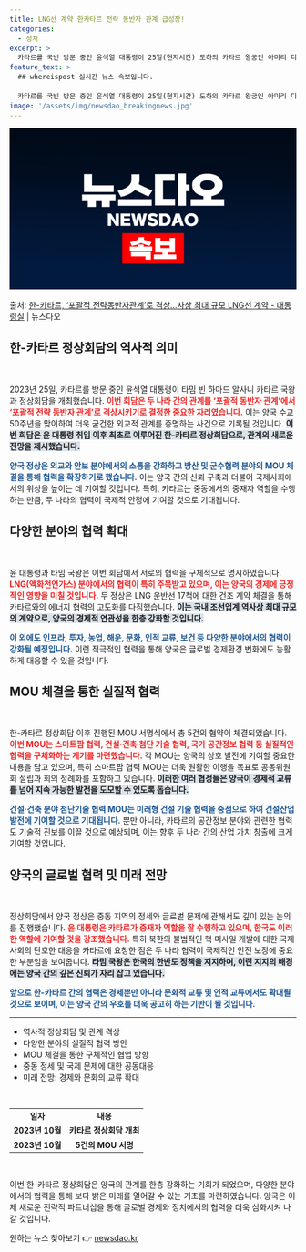 ```yaml
---
title: LNG선 계약 한카타르 전략 동반자 관계 급성장!
categories:
  - 정치
excerpt: >
  카타르를 국빈 방문 중인 윤석열 대통령이 25일(현지시간) 도하의 카타르 왕궁인 아미리 디완에서 열린 한카타…
feature_text: >
  ## whereispost 실시간 뉴스 속보입니다.

  카타르를 국빈 방문 중인 윤석열 대통령이 25일(현지시간) 도하의 카타르 왕궁인 아미리 디완에서 열린 한카타…
image: '/assets/img/newsdao_breakingnews.jpg'
---
```


![뉴스다오 속보](/assets/img/newsdao_breakingnews.jpg)

<p>출처: <a href="https://newsdao.kr/2315" rel="dofollow">한-카타르, ‘포괄적 전략동반자관계’로 격상…사상 최대 규모 LNG선 계약 - 대통령실</a> | 뉴스다오</p>

<h2 data-ke-size="size26">한-카타르 정상회담의 역사적 의미</h2>

<p data-ke-size="size16">&nbsp;</p>

2023년 25일, 카타르를 방문 중인 윤석열 대통령이 타밈 빈 하마드 알사니 카타르 국왕과 정상회담을 개최했습니다. <b><span style="color: #ee2323;">이번 회담은 두 나라 간의 관계를 ‘포괄적 동반자 관계’에서 ‘포괄적 전략 동반자 관계’로 격상시키기로 결정한 중요한 자리였습니다.</span></b> 이는 양국 수교 50주년을 맞이하여 더욱 굳건한 외교적 관계를 증명하는 사건으로 기록될 것입니다. <b><span style="background-color: #21538527;">이번 회담은 윤 대통령 취임 이후 최초로 이루어진 한-카타르 정상회담으로, 관계의 새로운 전망을 제시했습니다.</span></b> 

<b><span style="color: #1a5490;">양국 정상은 외교와 안보 분야에서의 소통을 강화하고 방산 및 군수협력 분야의 MOU 체결을 통해 협력을 확장하기로 했습니다.</span></b> 이는 양국 간의 신뢰 구축과 더불어 국제사회에서의 위상을 높이는 데 기여할 것입니다. 특히, 카타르는 중동에서의 중재자 역할을 수행하는 만큼, 두 나라의 협력이 국제적 안정에 기여할 것으로 기대됩니다.

<h2 data-ke-size="size26">다양한 분야의 협력 확대</h2>

<p data-ke-size="size16">&nbsp;</p>

윤 대통령과 타밈 국왕은 이번 회담에서 서로의 협력을 구체적으로 명시하였습니다. <b><span style="color: #ee2323;">LNG(액화천연가스) 분야에서의 협력이 특히 주목받고 있으며, 이는 양국의 경제에 긍정적인 영향을 미칠 것입니다.</span></b> 두 정상은 LNG 운반선 17척에 대한 건조 계약 체결을 통해 카타르와의 에너지 협력의 고도화를 다짐했습니다. <b><span style="background-color: #21538527;">이는 국내 조선업계 역사상 최대 규모의 계약으로, 양국의 경제적 연관성을 한층 강화할 것입니다.</span></b> 

<b><span style="color: #1a5490;">이 외에도 인프라, 투자, 농업, 해운, 문화, 인적 교류, 보건 등 다양한 분야에서의 협력이 강화될 예정입니다.</span></b> 이런 적극적인 협력을 통해 양국은 글로벌 경제환경 변화에도 능활하게 대응할 수 있을 것입니다.

<h2 data-ke-size="size26">MOU 체결을 통한 실질적 협력</h2>

<p data-ke-size="size16">&nbsp;</p>

한-카타르 정상회담 이후 진행된 MOU 서명식에서 총 5건의 협약이 체결되었습니다. <b><span style="color: #ee2323;">이번 MOU는 스마트팜 협력, 건설·건축 첨단 기술 협력, 국가 공간정보 협력 등 실질적인 협력을 구체화하는 계기를 마련했습니다.</span></b> 각 MOU는 양국의 상호 발전에 기여할 중요한 내용을 담고 있으며, 특히 스마트팜 협력 MOU는 더욱 원활한 이행을 목표로 공동위원회 설립과 회의 정례화를 포함하고 있습니다. <b><span style="background-color: #21538527;">이러한 여러 협정들은 양국이 경제적 교류를 넘어 지속 가능한 발전을 도모할 수 있도록 돕습니다.</span></b> 

<b><span style="color: #1a5490;">건설·건축 분야 첨단기술 협력 MOU는 미래형 건설 기술 협력을 중점으로 하여 건설산업 발전에 기여할 것으로 기대됩니다.</span></b> 뿐만 아니라, 카타르의 공간정보 분야와 관련한 협력도 기술적 진보를 이끌 것으로 예상되며, 이는 향후 두 나라 간의 산업 가치 창출에 크게 기여할 것입니다.

<h2 data-ke-size="size26">양국의 글로벌 협력 및 미래 전망</h2>

<p data-ke-size="size16">&nbsp;</p>

정상회담에서 양국 정상은 중동 지역의 정세와 글로벌 문제에 관해서도 깊이 있는 논의를 진행했습니다. <b><span style="color: #ee2323;">윤 대통령은 카타르가 중재자 역할을 잘 수행하고 있으며, 한국도 이러한 역할에 기여할 것을 강조했습니다.</span></b> 특히 북한의 불법적인 핵·미사일 개발에 대한 국제 사회의 단호한 대응을 카타르에 요청한 점은 두 나라 협력이 국제적인 안전 보장에 중요한 부분임을 보여줍니다. <b><span style="background-color: #21538527;">타밈 국왕은 한국의 한반도 정책을 지지하며, 이런 지지의 배경에는 양국 간의 깊은 신뢰가 자리 잡고 있습니다.</span></b> 

<b><span style="color: #1a5490;">앞으로 한-카타르 간의 협력은 경제뿐만 아니라 문화적 교류 및 인적 교류에서도 확대될 것으로 보이며, 이는 양국 간의 우호를 더욱 공고히 하는 기반이 될 것입니다.</span></b>

<hr />

<ul>
    <li>역사적 정상회담 및 관계 격상</li>
    <li>다양한 분야의 실질적 협력 방안</li>
    <li>MOU 체결을 통한 구체적인 협업 방향</li>
    <li>중동 정세 및 국제 문제에 대한 공동대응</li>
    <li>미래 전망: 경제와 문화의 교류 확대</li>
</ul>

<p data-ke-size="size16">&nbsp;</p>

<table style="width:100%; border-collapse: collapse;">
    <tr>
        <td style="text-align: center; height: 17px;"><b>일자</b></td>
        <td style="text-align: center; height: 17px;"><b>내용</b></td>
    </tr>
    <tr>
        <td style="text-align: center; height: 17px;"><b>2023년 10월</b></td>
        <td style="text-align: center; height: 17px;"><b>카타르 정상회담 개최</b></td>
    </tr>
    <tr>
        <td style="text-align: center; height: 17px;"><b>2023년 10월</b></td>
        <td style="text-align: center; height: 17px;"><b>5건의 MOU 서명</b></td>
    </tr>
</table>

<p data-ke-size="size16">&nbsp;</p>

이번 한-카타르 정상회담은 양국의 관계를 한층 강화하는 기회가 되었으며, 다양한 분야에서의 협력을 통해 보다 밝은 미래를 열어갈 수 있는 기초를 마련하였습니다. 양국은 이제 새로운 전략적 파트너십을 통해 글로벌 경제와 정치에서의 협력을 더욱 심화시켜 나갈 것입니다. 

원하는 뉴스 찾아보기 👉 <a href="https://newsdao.kr" rel="dofollow">newsdao.kr</a>



